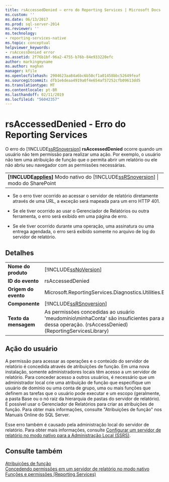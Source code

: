 ```yaml
---
title: rsAccessedDenied – erro do Reporting Services | Microsoft Docs
ms.custom: ''
ms.date: 06/13/2017
ms.prod: sql-server-2014
ms.reviewer: ''
ms.technology:
- reporting-services-native
ms.topic: conceptual
helpviewer_keywords:
- rsAccessDenied error
ms.assetid: 2f76b1bf-96a2-4755-b76b-84e933220efc
author: markingmyname
ms.author: maghan
manager: kfile
ms.openlocfilehash: 2904623aa84a6bc6b50cf1a01458bbc52649feaf
ms.sourcegitcommit: dfb1e6deaa4919a0f4e654af57252cfb09613dd5
ms.translationtype: MT
ms.contentlocale: pt-BR
ms.lasthandoff: 02/11/2019
ms.locfileid: "56042357"
---
```

# <a name="rsaccesseddenied---reporting-services-error"></a>rsAccessedDenied - Erro do Reporting Services
  O erro do [!INCLUDE[ssRSnoversion](../../includes/ssrsnoversion-md.md)] **rsAccessedDenied** ocorre quando um usuário não tem permissão para realizar uma ação. Por exemplo, o usuário não tem uma atribuição de função que o permita abrir um relatório ou ele não abriu seu navegador com as permissões necessárias.  
  
||  
|-|  
|**[!INCLUDE[applies](../../includes/applies-md.md)]**  Modo nativo do [!INCLUDE[ssRSnoversion](../../includes/ssrsnoversion-md.md)] &#124; modo do SharePoint|  
  
-   Se o erro tiver ocorrido ao acessar o servidor de relatório diretamente através de uma URL, a exceção será mapeada para um erro HTTP 401.  
  
-   Se ele tiver ocorrido ao usar o Gerenciador de Relatórios ou outra ferramenta, o erro será exibido em uma página de erro.  
  
-   Se ele tiver ocorrido durante uma operação, uma assinatura ou uma entrega agendada, o erro será exibido somente no arquivo de log do servidor de relatório.  
  
## <a name="details"></a>Detalhes  
  
|||  
|-|-|  
|**Nome do produto**|[!INCLUDE[ssNoVersion](../../includes/ssnoversion-md.md)]|  
|**ID do evento**|rsAccessedDenied|  
|**Origem do evento**|Microsoft.ReportingServices.Diagnostics.Utilities.ErrorStrings|  
|**Componente**|[!INCLUDE[ssRSnoversion](../../includes/ssrsnoversion-md.md)]|  
|**Texto da mensagem**|As permissões concedidas ao usuário 'meudomínio\minhaConta' são insuficientes para a execução dessa operação. (rsAccessDenied) (ReportingServicesLibrary)|  
  
## <a name="user-action"></a>Ação do usuário  
 A permissão para acessar as operações e o conteúdo do servidor de relatório é concedida através de atribuições de função. Em uma nova instalação, somente administradores locais têm acesso a um servidor de relatório. Para conceder acesso a outros usuários, é necessário que um administrador local crie uma atribuição de função que especifique um usuário de domínio ou uma conta de grupo, uma ou mais funções que definem as tarefas que o usuário pode executar e um escopo (geralmente, a pasta Base ou o nó raiz da hierarquia de pastas do servidor de relatório). É possível usar o Gerenciador de Relatórios para criar as atribuições de função. Para obter mais informações, consulte "Atribuições de função" nos Manuais Online do SQL Server.  
  
 Esse erro também é causado pela administração local do servidor de relatório. Para obter mais informações, consulte [Configurar um servidor de relatório no modo nativo para a Administração Local &#40;SSRS&#41;](../report-server/configure-a-native-mode-report-server-for-local-administration-ssrs.md).  
  
## <a name="see-also"></a>Consulte também  
 [Atribuições de função](../security/role-assignments.md)   
 [Concedendo permissões em um servidor de relatório no modo nativo](../security/granting-permissions-on-a-native-mode-report-server.md)   
 [Funções e permissões &#40;Reporting Services&#41;](../security/roles-and-permissions-reporting-services.md)  
  
  
